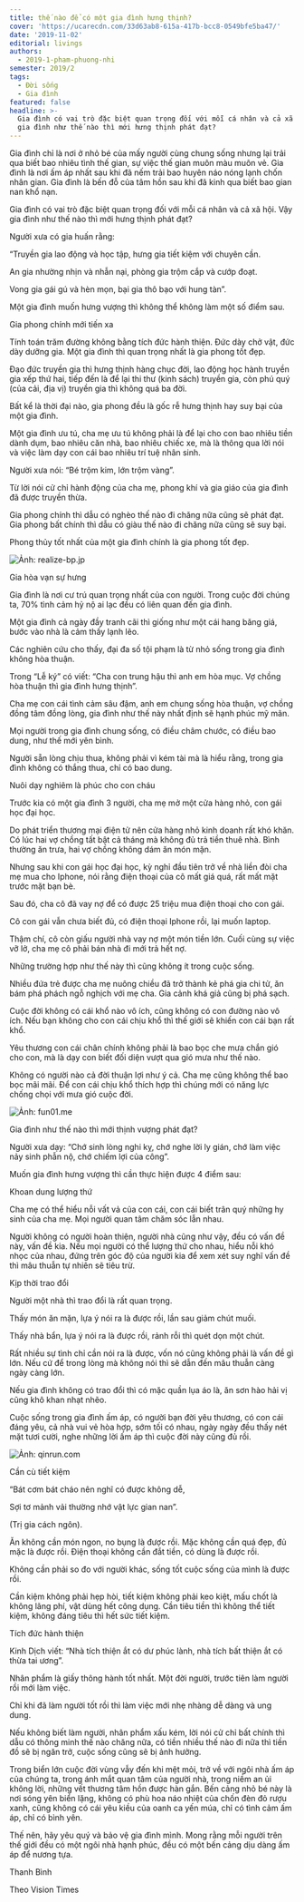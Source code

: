 ```yaml
---
title: thế nào để có một gia đình hưng thịnh?
cover: 'https://ucarecdn.com/33d63ab8-615a-417b-bcc8-0549bfe5ba47/'
date: '2019-11-02'
editorial: livings
authors:
  - 2019-1-pham-phuong-nhi
semester: 2019/2
tags:
  - Đời sống
  - Gia đình
featured: false
headline: >-
  Gia đình có vai trò đặc biệt quan trọng đối với mỗi cá nhân và cả xã hội. Vậy
  gia đình như thế nào thì mới hưng thịnh phát đạt?
---
```

Gia đình chỉ là nơi ở nhỏ bé của mấy người cùng chung sống nhưng lại trải qua biết bao nhiêu tình thế gian, sự việc thế gian muôn màu muôn vẻ. Gia đình là nơi ấm áp nhất sau khi đã nếm trải bao huyên náo nóng lạnh chốn nhân gian. Gia đình là bến đỗ của tâm hồn sau khi đã kinh qua biết bao gian nan khổ nạn.



Gia đình có vai trò đặc biệt quan trọng đối với mỗi cá nhân và cả xã hội. Vậy gia đình như thế nào thì mới hưng thịnh phát đạt?



Người xưa có gia huấn rằng:



“Truyền gia lao động và học tập, hưng gia tiết kiệm với chuyên cần.



An gia nhường nhịn và nhẫn nại, phòng gia trộm cắp và cướp đoạt.



Vong gia gái gú và hèn mọn, bại gia thô bạo với hung tàn”.



Một gia đình muốn hưng vượng thì không thể không làm một số điểm sau.



Gia phong chính mới tiến xa



Tính toán trăm đường không bằng tích đức hành thiện. Đức dày chở vật, đức dày dưỡng gia. Một gia đình thì quan trọng nhất là gia phong tốt đẹp.



Đạo đức truyền gia thì hưng thịnh hàng chục đời, lao động học hành truyền gia xếp thứ hai, tiếp đến là để lại thi thư (kinh sách) truyền gia, còn phú quý (của cải, địa vị) truyền gia thì không quá ba đời.



Bất kể là thời đại nào, gia phong đều là gốc rễ hưng thịnh hay suy bại của một gia đình.



Một gia đình ưu tú, cha mẹ ưu tú không phải là để lại cho con bao nhiêu tiền dành dụm, bao nhiêu căn nhà, bao nhiêu chiếc xe, mà là thông qua lời nói và việc làm dạy con cái bao nhiêu trí tuệ nhân sinh.



Người xưa nói: “Bé trộm kim, lớn trộm vàng”.



Từ lời nói cử chỉ hành động của cha mẹ, phong khí và gia giáo của gia đình đã được truyền thừa.



Gia phong chính thì dẫu có nghèo thế nào đi chăng nữa cũng sẽ phát đạt. Gia phong bất chính thì dẫu có giàu thế nào đi chăng nữa cũng sẽ suy bại.



Phong thủy tốt nhất của một gia đình chính là gia phong tốt đẹp.

![Ảnh: realize-bp.jp](https://ucarecdn.com/9838243d-b34a-4b0b-a1db-d45f7cfa3be4/ "Ảnh: realize-bp.jp")

Gia hòa vạn sự hưng



Gia đình là nơi cư trú quan trọng nhất của con người. Trong cuộc đời chúng ta, 70% tình cảm hỷ nộ ai lạc đều có liên quan đến gia đình.



Một gia đình cả ngày đầy tranh cãi thì giống như một cái hang băng giá, bước vào nhà là cảm thấy lạnh lẽo.



Các nghiên cứu cho thấy, đại đa số tội phạm là từ nhỏ sống trong gia đình không hòa thuận.



Trong “Lễ ký” có viết: “Cha con trung hậu thì anh em hòa mục. Vợ chồng hòa thuận thì gia đình hưng thịnh”.



Cha mẹ con cái tình cảm sâu đậm, anh em chung sống hòa thuận, vợ chồng đồng tâm đồng lòng, gia đình như thế này nhất định sẽ hạnh phúc mỹ mãn.



Mọi người trong gia đình chung sống, có điều châm chước, có điều bao dung, như thế mới yên bình.



Người sẵn lòng chịu thua, không phải vì kém tài mà là hiểu rằng, trong gia đình không có thắng thua, chỉ có bao dung.



Nuôi dạy nghiêm là phúc cho con cháu



Trước kia có một gia đình 3 người, cha mẹ mở một cửa hàng nhỏ, con gái học đại học.



Do phát triển thương mại điện tử nên cửa hàng nhỏ kinh doanh rất khó khăn. Có lúc hai vợ chồng tất bật cả tháng mà không đủ trả tiền thuê nhà. Bình thường ăn trưa, hai vợ chồng không dám ăn món mặn.



Nhưng sau khi con gái học đại học, kỳ nghỉ đầu tiên trở về nhà liền đòi cha mẹ mua cho Iphone, nói rằng điện thoại của cô mất giá quá, rất mất mặt trước mặt bạn bè.



Sau đó, cha cô đã vay nợ để có được 25 triệu mua điện thoại cho con gái.



Cô con gái vẫn chưa biết đủ, có điện thoại Iphone rồi, lại muốn laptop.



Thậm chí, cô còn giấu người nhà vay nợ một món tiền lớn. Cuối cùng sự việc vỡ lở, cha mẹ cô phải bán nhà đi mới trả hết nợ.



Những trường hợp như thế này thì cũng không ít trong cuộc sống.



Nhiều đứa trẻ được cha mẹ nuông chiều đã trở thành kẻ phá gia chi tử, ăn bám phá phách ngỗ nghịch với mẹ cha. Gia cảnh khá giả cũng bị phá sạch.



Cuộc đời không có cái khổ nào vô ích, cũng không có con đường nào vô ích. Nếu bạn không cho con cái chịu khổ thì thế giới sẽ khiến con cái bạn rất khổ.



Yêu thương con cái chân chính không phải là bao bọc che mưa chắn gió cho con, mà là dạy con biết đối diện vượt qua gió mưa như thế nào.



Không có người nào cả đời thuận lợi như ý cả. Cha mẹ cũng không thể bao bọc mãi mãi. Để con cái chịu khổ thích hợp thì chúng mới có năng lực chống chọi với mưa gió cuộc đời.

![Ảnh: fun01.me](https://ucarecdn.com/14217d2f-f4a3-48c3-b23a-e186a2604221/ "Ảnh: fun01.me")

Gia đình như thế nào thì mới thịnh vượng phát đạt?



Người xưa dạy: “Chớ sinh lòng nghi kỵ, chớ nghe lời ly gián, chớ làm việc nảy sinh phẫn nộ, chớ chiếm lợi của công”.



Muốn gia đình hưng vượng thì cần thực hiện được 4 điểm sau:



Khoan dung lượng thứ



Cha mẹ có thể hiểu nỗi vất vả của con cái, con cái biết trân quý những hy sinh của cha mẹ. Mọi người quan tâm chăm sóc lẫn nhau.



Người không có người hoàn thiện, người nhà cũng như vậy, đều có vấn đề này, vấn đề kia. Nếu mọi người có thể lượng thứ cho nhau, hiểu nỗi khó nhọc của nhau, đứng trên góc độ của người kia để xem xét suy nghĩ vấn đề thì mâu thuẫn tự nhiên sẽ tiêu trừ.



Kịp thời trao đổi



Người một nhà thì trao đổi là rất quan trọng.



Thấy món ăn mặn, lựa ý nói ra là được rồi, lần sau giảm chút muối.



Thấy nhà bẩn, lựa ý nói ra là được rồi, rảnh rỗi thì quét dọn một chút.



Rất nhiều sự tình chỉ cần nói ra là được, vốn nó cũng không phải là vấn đề gì lớn. Nếu cứ để trong lòng mà không nói thì sẽ dẫn đến mâu thuẫn càng ngày càng lớn.



Nếu gia đình không có trao đổi thì có mặc quần lụa áo là, ăn sơn hào hải vị cũng khô khan nhạt nhẽo.



Cuộc sống trong gia đình ấm áp, có người bạn đời yêu thương, có con cái đáng yêu, cả nhà vui vẻ hòa hợp, sớm tối có nhau, ngày ngày đều thấy nét mặt tươi cười, nghe những lời ấm áp thì cuộc đời này cũng đủ rồi.

![Ảnh: qinrun.com](https://ucarecdn.com/682034bc-7ed8-44d8-ae28-ab3debc21b86/ "Ảnh: qinrun.com")

Cần cù tiết kiệm



“Bát cơm bát cháo nên nghĩ có được không dễ,



Sợi tơ mảnh vải thường nhớ vật lực gian nan”.



(Trị gia cách ngôn).



Ăn không cần món ngon, no bụng là được rồi. Mặc không cần quá đẹp, đủ mặc là được rồi. Điện thoại không cần đắt tiền, có dùng là được rồi.



Không cần phải so đo với người khác, sống tốt cuộc sống của mình là được rồi.



Cần kiệm không phải hẹp hòi, tiết kiệm không phải keo kiệt, mấu chốt là không lãng phí, vật dùng hết công dụng. Cần tiêu tiền thì không thể tiết kiệm, không đáng tiêu thì hết sức tiết kiệm.



Tích đức hành thiện



Kinh Dịch viết: “Nhà tích thiện ắt có dư phúc lành, nhà tích bất thiện ắt có thừa tai ương”.



Nhân phẩm là giấy thông hành tốt nhất. Một đời người, trước tiên làm người rồi mới làm việc.



Chỉ khi đã làm người tốt rồi thì làm việc mới nhẹ nhàng dễ dàng và ung dung.



Nếu không biết làm người, nhân phẩm xấu kém, lời nói cử chỉ bất chính thì dẫu có thông minh thế nào chăng nữa, có tiền nhiều thế nào đi nữa thì tiền đồ sẽ bị ngăn trở, cuộc sống cũng sẽ bị ảnh hưởng.



Trong biển lớn cuộc đời vùng vẫy đến khi mệt mỏi, trở về với ngôi nhà ấm áp của chúng ta, trong ánh mắt quan tâm của người nhà, trong niềm an ủi không lời, những vết thương tâm hồn được hàn gắn. Bến cảng nhỏ bé này là nơi sóng yên biển lặng, không có phù hoa náo nhiệt của chốn đèn đỏ rượu xanh, cũng không có cái yêu kiều của oanh ca yến múa, chỉ có tình cảm ấm áp, chỉ có bình yên.



Thế nên, hãy yêu quý và bảo vệ gia đình mình. Mong rằng mỗi người trên thế giới đều có một ngôi nhà hạnh phúc, đều có một bến cảng dịu dàng ấm áp để nương tựa.



Thanh Bình

Theo Vision Times
